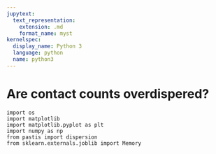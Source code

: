 ```yaml
---
jupytext:
  text_representation:
    extension: .md
    format_name: myst
kernelspec:
  display_name: Python 3
  language: python
  name: python3
---
```



# Are contact counts overdispered?

```{code-cell} python3
import os
import matplotlib
import matplotlib.pyplot as plt
import numpy as np
from pastis import dispersion
from sklearn.externals.joblib import Memory

```

